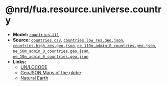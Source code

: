 # @nrd/fua.resource.universe.country

- **Model:** [`countries.ttl`](data/countries.ttl)
- **Source:** [`countries.csv`](data/countries.csv),
  [`countries.low_res.geo.json`](data/geojson-maps.ash.ms/countries.low_res.geo.json),
  [`countries.high_res.geo.json`](data/geojson-maps.ash.ms/countries.high_res.geo.json),
  [`ne_110m_admin_0_countries.geo.json`](data/naturalearthdata.com/ne_110m_admin_0_countries.geo.json),
  [`ne_50m_admin_0_countries.geo.json`](data/naturalearthdata.com/ne_50m_admin_0_countries.geo.json),
  [`ne_10m_admin_0_countries.geo.json`](data/naturalearthdata.com/ne_10m_admin_0_countries.geo.json)
- **Links:**
    - [UN/LOCODE](https://unece.org/trade/cefact/UNLOCODE-Download)
    - [GeoJSON Maps of the globe](https://geojson-maps.ash.ms/)
    - [Natural Earth](http://naturalearthdata.com/)
